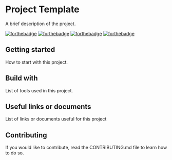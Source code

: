 # Project Template

A brief description of the project.

[![forthebadge](https://forthebadge.com/images/badges/you-didnt-ask-for-this.svg)](http://forthebadge.com) [![forthebadge](https://forthebadge.com/images/badges/contains-technical-debt.svg)](http://forthebadge.com)  [![forthebadge](https://forthebadge.com/images/badges/check-it-out.svg)](http://forthebadge.com)  [![forthebadge](https://forthebadge.com/images/badges/built-with-love.svg)](http://forthebadge.com)

## Getting started

How to start with this project.

## Build with

List of tools used in this project.

## Useful links or documents

List of links or documents useful for this project

## Contributing

If you would like to contribute, read the CONTRIBUTING.md file to learn how to do so.
